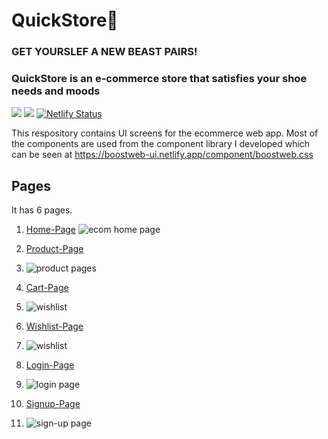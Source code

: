   #              QuickStore🛒

### GET YOURSLEF A NEW BEAST PAIRS!
 ### QuickStore is an e-commerce store that satisfies your shoe needs and moods


![](https://img.shields.io/badge/HTML5-E34F26?style=for-the-badge&logo=html5&logoColor=white) 
![](https://img.shields.io/badge/CSS3-1572B6?style=for-the-badge&logo=css3&logoColor=white) 
[![Netlify Status](https://api.netlify.com/api/v1/badges/4e609252-5780-4434-97a1-dfa72abb19eb/deploy-status)](https://app.netlify.com/sites/quickstore-ui/deploys)
  
  This respository contains UI screens for the ecommerce web app.
Most of the components are used from the component library I developed which can be seen at
https://boostweb-ui.netlify.app/component/boostweb.css
 
 ## Pages
It has 6 pages.
1. [Home-Page](https://quickstore-ui.netlify.app/)
![ecom home page](https://user-images.githubusercontent.com/89784704/155077548-0b10320d-d162-41f2-a963-9dea0729588a.PNG)

3. [Product-Page](https://quickstore-ui.netlify.app/quickstore/pages/product)
4. ![product pages](https://user-images.githubusercontent.com/89784704/155077867-ebc1f228-55d2-42b5-a025-89de9434dff7.PNG)

5. [Cart-Page](https://quickstore-ui.netlify.app/quickstore/pages/cart)
6. ![wishlist](https://user-images.githubusercontent.com/89784704/155078025-410412f8-5d8a-44d3-820e-a76de4f3f994.PNG)

7. [Wishlist-Page](https://quickstore-ui.netlify.app/quickstore/pages/wishlist)
8. ![wishlist](https://user-images.githubusercontent.com/89784704/155078180-4ab7d9c5-bff4-4c9f-b448-0784959720dd.PNG)

9. [Login-Page](https://quickstore-ui.netlify.app/quickstore/pages/signin)
10. ![login page](https://user-images.githubusercontent.com/89784704/155077953-55e9ad56-3309-4467-a8db-43a5bdbb9516.PNG)

9. [Signup-Page](https://quickstore-ui.netlify.app/quickstore/pages/signup)
10. ![sign-up page](https://user-images.githubusercontent.com/89784704/155077925-add99d4b-c196-4d10-8b7c-435979716966.PNG)





 
 
